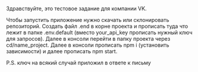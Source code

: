 Здравствуйте, это тестовое задание для компании VK.

Чтобы запустить приложение нужно скачать или склонировать репозиторий.
Создать файл .end в корне проекта и прописать туда что лежит в папке .env.default (вместо your_api_key прописать нужный ключ для запросов).
Далее в консоли перейти в папку проекта через cd/name_project.
Далее в консоли прописать npm i (установить зависимости) и далее прописать npm start.

P.S. ключ на всякий случай приложил в ответе к письму
